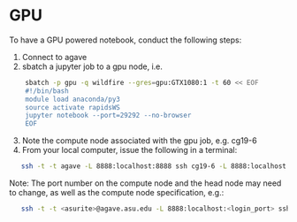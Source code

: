 GPU
===

To have a GPU powered notebook, conduct the following steps:

1. Connect to agave
2. sbatch a jupyter job to a gpu node, i.e.


```bash
    sbatch -p gpu -q wildfire --gres=gpu:GTX1080:1 -t 60 << EOF
    #!/bin/bash
    module load anaconda/py3
    source activate rapidsWS
    jupyter notebook --port=29292 --no-browser
    EOF
```

3. Note the compute node associated with the gpu job, e.g. cg19-6
4. From your local computer, issue the following in a terminal:

```bash
   ssh -t -t agave -L 8888:localhost:8888 ssh cg19-6 -L 8888:localhost:29292
```

Note: The port number on the compute node and the head node may need to
change, as well as the compute node specification, e.g.:

```bash
   ssh -t -t <asurite>@agave.asu.edu -L 8888:localhost:<login_port> ssh <compute_node> -L 8888:localhost:<compute_port>
```
   





   
